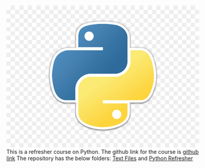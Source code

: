 ![alt text](https://github.com/sushmasiram/PythonRefresher/blob/master/pythonLogo.jpg "PythonLogo")
This is a refresher course on Python. The github link for the course is [github link](https://github.com/sushmasiram)
The repository has the below folders: [Text Files](https://github.com/sushmasiram/TextFiles) and [Python Refresher](https://github.com/sushmasiram/PythonRrefresher)